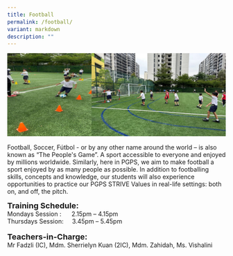 ```yaml
---
title: Football
permalink: /football/
variant: markdown
description: ""
---
```

<img src="/images/Football_2024.jpg">

Football, Soccer, Fútbol - or by any other name around the world – is also known as “The People's Game”. A sport accessible to everyone and enjoyed by millions worldwide. 
Similarly, here in PGPS, we aim to make football a sport enjoyed by as many people as possible. In addition to footballing skills, concepts and knowledge, our students will also experience opportunities to practice our PGPS STRIVE Values in real-life settings: both on, and off, the pitch.

**<font size="4">Training Schedule:</font>** <br>
Mondays Session :&nbsp;&nbsp; &nbsp;&nbsp;&nbsp;2.15pm – 4.15pm<br>
Thursdays Session:&nbsp;&nbsp; &nbsp;&nbsp;3.45pm – 5.45pm
<br>
<br>
**<font size="4">Teachers-in-Charge:</font>** <br>
Mr Fadzli (IC), Mdm. Sherrielyn Kuan (2IC), Mdm. Zahidah, Ms. Vishalini<br>
<p></p>